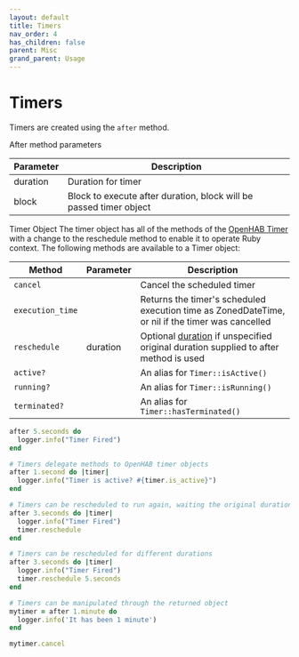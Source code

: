 ```yaml
---
layout: default
title: Timers
nav_order: 4
has_children: false
parent: Misc
grand_parent: Usage
---
```


# Timers
Timers are created using the `after` method. 

After method parameters

| Parameter | Description                                                        |
| --------- | ------------------------------------------------------------------ |
| duration  | Duration for timer                                                 |
| block     | Block to execute after duration, block will be passed timer object |

Timer Object
The timer object has all of the methods of the [OpenHAB Timer](https://www.openhab.org/docs/configuration/actions.html#timers) with a change to the reschedule method to enable it to operate Ruby context. The following methods are available to a Timer object:

| Method           | Parameter | Description                                                                                      |
| ---------------- | --------- | ------------------------------------------------------------------------------------------------ |
| `cancel`         |           | Cancel the scheduled timer                                                                       |
| `execution_time` |           | Returns the timer's scheduled execution time as ZonedDateTime, or nil if the timer was cancelled |
| `reschedule`     | duration  | Optional [duration](#Duration) if unspecified original duration supplied to after method is used |
| `active?`        |           | An alias for `Timer::isActive()`                                                                 |
| `running?`       |           | An alias for `Timer::isRunning()`                                                                |
| `terminated?`    |           | An alias for `Timer::hasTerminated()`                                                            |

```ruby
after 5.seconds do
  logger.info("Timer Fired")
end
```

```ruby
# Timers delegate methods to OpenHAB timer objects
after 1.second do |timer|
  logger.info("Timer is active? #{timer.is_active}")
end
```

```ruby
# Timers can be rescheduled to run again, waiting the original duration
after 3.seconds do |timer|
  logger.info("Timer Fired")
  timer.reschedule
end
```

```ruby
# Timers can be rescheduled for different durations
after 3.seconds do |timer|
  logger.info("Timer Fired")
  timer.reschedule 5.seconds
end
```

```ruby
# Timers can be manipulated through the returned object
mytimer = after 1.minute do
  logger.info('It has been 1 minute')
end

mytimer.cancel
```
